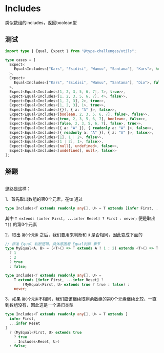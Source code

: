 # Includes

类似数组的includes，返回boolean型

## 测试

```ts
import type { Equal, Expect } from "@type-challenges/utils";

type cases = [
  Expect<
    Equal<Includes<["Kars", "Esidisi", "Wamuu", "Santana"], "Kars">, true>
  >,
  Expect<
    Equal<Includes<["Kars", "Esidisi", "Wamuu", "Santana"], "Dio">, false>
  >,
  Expect<Equal<Includes<[1, 2, 3, 5, 6, 7], 7>, true>>,
  Expect<Equal<Includes<[1, 2, 3, 5, 6, 7], 4>, false>>,
  Expect<Equal<Includes<[1, 2, 3], 2>, true>>,
  Expect<Equal<Includes<[1, 2, 3], 1>, true>>,
  Expect<Equal<Includes<[{}], { a: "A" }>, false>>,
  Expect<Equal<Includes<[boolean, 2, 3, 5, 6, 7], false>, false>>,
  Expect<Equal<Includes<[true, 2, 3, 5, 6, 7], boolean>, false>>,
  Expect<Equal<Includes<[false, 2, 3, 5, 6, 7], false>, true>>,
  Expect<Equal<Includes<[{ a: "A" }], { readonly a: "A" }>, false>>,
  Expect<Equal<Includes<[{ readonly a: "A" }], { a: "A" }>, false>>,
  Expect<Equal<Includes<[1], 1 | 2>, false>>,
  Expect<Equal<Includes<[1 | 2], 1>, false>>,
  Expect<Equal<Includes<[null], undefined>, false>>,
  Expect<Equal<Includes<[undefined], null>, false>>
];
```

## 解题

```ts

```

思路是这样：

1、首先取出数组的第0个元素，在ts 通过 

```ts
type Includes<T extends readonly any[], U> = T extends [infer First, ...infer Reset] ? First : never;
```

其中 `T extends [infer First, ...infer Reset] ? First : never;` 便是取出 `T[]` 的第0个元素

2、取出 `第0个元素` 之后，我们要用来判断和 `U` 是否相同，因此变成下面的

```ts
// 标准 Equal 判断逻辑，具体原因看 Equal判断 章节
type MyEqual<A, B> = (<T>() => T extends A ? 1 : 2) extends <T>() => T extends B
  ? 1
  : 2
  ? true
  : false;

type Includes<T extends readonly any[], U> = 
    T extends [infer First, ...infer Reset] ? 
        (MyEqual<First, U> extends true ? true : false) : 
    never;
```

3、如果 `第0个元素`不相同，我们应该继续取剩余数组的第0个元素继续比较，一直到数组没有，因此这是一个递归类型

```ts
type Includes<T extends readonly any[], U> = T extends [
  infer First,
  ...infer Reset
]
  ? (MyEqual<First, U> extends true
    ? true
    : Includes<Reset, U>)
  : false;
```



